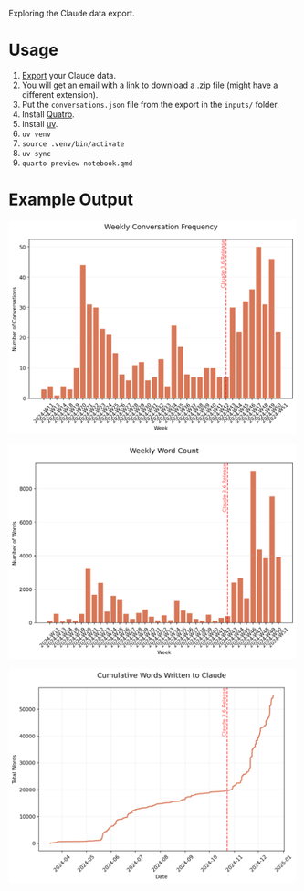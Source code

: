 Exploring the Claude data export.

# Usage

1. [Export][ex] your Claude data.
1. You will get an email with a link to download a .zip file (might have a different extension).
1. Put the `conversations.json` file from the export in the `inputs/` folder.
1. Install [Quatro].
1. Install [uv].
1. `uv venv`
1. `source .venv/bin/activate`
1. `uv sync`
1. `quarto preview notebook.qmd`

[ex]: https://support.anthropic.com/en/articles/9450526-how-can-i-export-my-claude-ai-data
[Quatro]: https://quarto.org/
[uv]: https://docs.astral.sh/uv/

# Example Output

![](/example/cpw.png)

![](/example/wpw.png)

![](/example/cw.png)
